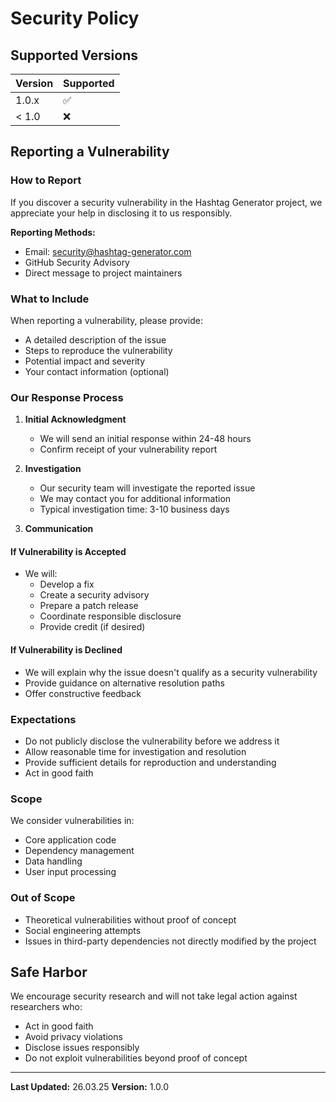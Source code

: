 # Security Policy

## Supported Versions

| Version | Supported          |
|---------|-------------------|
| 1.0.x   | :white_check_mark:|
| < 1.0   | :x:               |

## Reporting a Vulnerability

### How to Report

If you discover a security vulnerability in the Hashtag Generator project, we appreciate your help in disclosing it to us responsibly.

**Reporting Methods:**
- Email: security@hashtag-generator.com
- GitHub Security Advisory
- Direct message to project maintainers

### What to Include

When reporting a vulnerability, please provide:
- A detailed description of the issue
- Steps to reproduce the vulnerability
- Potential impact and severity
- Your contact information (optional)

### Our Response Process

1. **Initial Acknowledgment**
   - We will send an initial response within 24-48 hours
   - Confirm receipt of your vulnerability report

2. **Investigation**
   - Our security team will investigate the reported issue
   - We may contact you for additional information
   - Typical investigation time: 3-10 business days

3. **Communication**

#### If Vulnerability is Accepted
- We will:
  - Develop a fix
  - Create a security advisory
  - Prepare a patch release
  - Coordinate responsible disclosure
  - Provide credit (if desired)

#### If Vulnerability is Declined
- We will explain why the issue doesn't qualify as a security vulnerability
- Provide guidance on alternative resolution paths
- Offer constructive feedback

### Expectations

- Do not publicly disclose the vulnerability before we address it
- Allow reasonable time for investigation and resolution
- Provide sufficient details for reproduction and understanding
- Act in good faith

### Scope

We consider vulnerabilities in:
- Core application code
- Dependency management
- Data handling
- User input processing

### Out of Scope

- Theoretical vulnerabilities without proof of concept
- Social engineering attempts
- Issues in third-party dependencies not directly modified by the project

## Safe Harbor

We encourage security research and will not take legal action against researchers who:
- Act in good faith
- Avoid privacy violations
- Disclose issues responsibly
- Do not exploit vulnerabilities beyond proof of concept

---

**Last Updated:** 26.03.25
**Version:** 1.0.0
